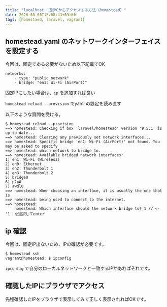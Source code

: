 ```yaml
---
title: "localhost に別PCからアクセスする方法（homestead）"
date: 2020-08-06T15:08:43+09:00
tags: [homestaed, laravel, vagrant]
---
```


## homestead.yaml のネットワークインターフェイスを設定する
今回は、固定である必要がないため以下記載でOK
```
networks:
    - type: "public_network"
    - bridge: "en1: Wi-Fi (AirPort)"
```

固定IPにしたい場合は、`ip` を追加すれば良い

`homestead reload --provision` でyaml の設定を読み直す

以下のような質問を受ける。
```
$ homestead reload --provision
==> homestead: Checking if box 'laravel/homestead' version '9.5.1' is up to date...
==> homestead: Clearing any previously set network interfaces...
==> homestead: Specific bridge 'en1: Wi-Fi (AirPort)' not found. You may be asked to specify
==> homestead: which network to bridge to.
==> homestead: Available bridged network interfaces:
1) en1: Wi-Fi (Wireless)
2) en0: Ethernet
3) en2: Thunderbolt 1
4) en3: Thunderbolt 2
5) bridge0
6) p2p0
7) awdl0
==> homestead: When choosing an interface, it is usually the one that is
==> homestead: being used to connect to the internet.
==> homestead:
    homestead: Which interface should the network bridge to? 1 // <- '1' を選択してenter
```

## ip 確認
今回は、固定IP出ないため、IPの確認が必要です。

```
$ homestead ssh 
vagrant@homestead: $ ipconfig
```

`ipconfig` で自分のローカルネットワークと一致するIPがあればそれです。

## 確認したIPにブラウザでアクセス
先程確認したIPをブラウザで表示してみて正しく表示されればOKです。

